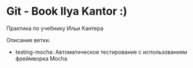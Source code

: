 # Git - Book Ilya Kantor :)
Практика по учебнику Ильи Kантера

Описание ветки.
- testing-mocha:
Автоматическое тестирование c использованием фреймворка Mocha